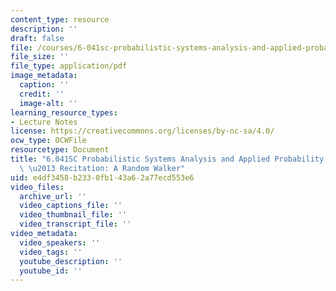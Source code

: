 ```yaml
---
content_type: resource
description: ''
draft: false
file: /courses/6-041sc-probabilistic-systems-analysis-and-applied-probability-fall-2013/e4df3458b2330fb143a62a77ecd553e6_MIT6_041SCF13_Ch1_Random_Walker_300k.pdf
file_size: ''
file_type: application/pdf
image_metadata:
  caption: ''
  credit: ''
  image-alt: ''
learning_resource_types:
- Lecture Notes
license: https://creativecommons.org/licenses/by-nc-sa/4.0/
ocw_type: OCWFile
resourcetype: Document
title: "6.041SC Probabilistic Systems Analysis and Applied Probability, Fall 2013Transcript\
  \ \u2013 Recitation: A Random Walker"
uid: e4df3458-b233-0fb1-43a6-2a77ecd553e6
video_files:
  archive_url: ''
  video_captions_file: ''
  video_thumbnail_file: ''
  video_transcript_file: ''
video_metadata:
  video_speakers: ''
  video_tags: ''
  youtube_description: ''
  youtube_id: ''
---
```


